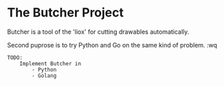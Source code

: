 # The Butcher Project

Butcher is a tool of the 'liox' for cutting drawables
automatically.

Second puprose is to try Python and Go on the same kind of problem.
:wq

```
TODO:
    Implement Butcher in
        - Python
        - Golang
```
